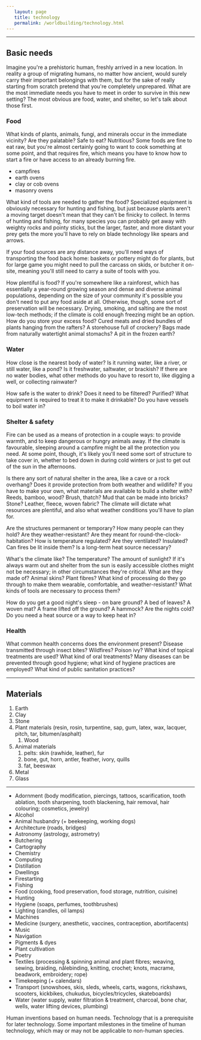 ```yaml
---
   layout: page
   title: technology
   permalink: /worldbuilding/technology.html
---
```


---

## Basic needs

Imagine you're a prehistoric human, freshly arrived in a new location. In reality a group of migrating humans, no matter how ancient, would surely carry their important belongings with them, but for the sake of really starting from scratch pretend that you're completely unprepared. What are the most immediate needs you have to meet in order to survive in this new setting? The most obvious are food, water, and shelter, so let's talk about those first.

### Food

What kinds of plants, animals, fungi, and minerals occur in the immediate vicinity? Are they palatable? Safe to eat? Nutritious? Some foods are fine to eat raw, but you're almost certainly going to want to cook something at some point, and that requires fire, which means you have to know how to start a fire or have access to an already burning fire.
- campfires
- earth ovens
- clay or cob ovens
- masonry ovens

What kind of tools are needed to gather the food? Specialized equipment is obviously necessary for hunting and fishing, but just because plants aren't a moving target doesn't mean that they can't be finicky to collect. In terms of hunting and fishing, for many species you can probably get away with weighty rocks and pointy sticks, but the larger, faster, and more distant your prey gets the more you'll have to rely on blade technology like spears and arrows.

If your food sources are any distance away, you'll need ways of transporting the food back home: baskets or pottery might do for plants, but for large game you might need to pull the carcass on skids, or butcher it on-site, meaning you'll still need to carry a suite of tools with you.

How plentiful is food? If you're somewhere like a rainforest, which has essentially a year-round growing season and dense and diverse animal populations, depending on the size of your community it's possible you don't need to put any food aside at all. Otherwise, though, some sort of preservation will be necessary. Drying, smoking, and salting are the most low-tech methods; if the climate is cold enough freezing might be an option. How do you store your excess food? Cured meats and dried bundles of plants hanging from the rafters? A storehouse full of crockery? Bags made from naturally watertight animal stomachs? A pit in the frozen earth?

### Water

How close is the nearest body of water? Is it running water, like a river, or still water, like a pond? Is it freshwater, saltwater, or brackish? If there are no water bodies, what other methods do you have to resort to, like digging a well, or collecting rainwater?

How safe is the water to drink? Does it need to be filtered? Purified? What equipment is required to treat it to make it drinkable? Do you have vessels to boil water in?

### Shelter & safety

Fire can be used as a means of protection in a couple ways: to provide warmth, and to keep dangerous or hungry animals away. If the climate is favourable, sleeping around a campfire might be all the protection you need. At some point, though, it's likely you'll need some sort of structure to take cover in, whether to bed down in during cold winters or just to get out of the sun in the afternoons.

Is there any sort of natural shelter in the area, like a cave or a rock overhang? Does it provide protection from both weather and wildlife? If you have to make your own, what materials are available to build a shelter with? Reeds, bamboo, wood? Brush, thatch? Mud that can be made into bricks? Stone? Leather, fleece, woven fabric? The climate will dictate what resources are plentiful, and also what weather conditions you'll have to plan for.

Are the structures permanent or temporary? How many people can they hold? Are they weather-resistant? Are they meant for round-the-clock-habitation? How is temperature regulated? Are they ventilated? Insulated? Can fires be lit inside them? Is a long-term heat source necessary?

What's the climate like? The temperature? The amount of sunlight? If it's always warm out and shelter from the sun is easily accessible clothes might not be necessary; in other circumstances they're critical. What are they made of? Animal skins? Plant fibres? What kind of processing do they go through to make them wearable, comfortable, and weather-resistant? What kinds of tools are necessary to process them?

How do you get a good night's sleep - on bare ground? A bed of leaves? A woven mat? A frame lifted off the ground? A hammock? Are the nights cold? Do you need a heat source or a way to keep heat in?

### Health

What common health concerns does the environment present? Disease transmitted through insect bites? Wildfires? Poison ivy? What kind of topical treatments are used? What kind of oral treatments? Many diseases can be prevented through good hygiene; what kind of hygiene practices are employed? What kind of public sanitation practices?

---

## Materials

1. Earth
2. Clay
3. Stone
4. Plant materials (resin, rosin, turpentine, sap, gum, latex, wax, lacquer, pitch, tar, bitumen/asphalt)
   1. Wood
5. Animal materials
   1. pelts: skin (rawhide, leather), fur
   2. bone, gut, horn, antler, feather, ivory, quills
   3. fat, beeswax
6. Metal
7. Glass

---

+ Adornment (body modification, piercings, tattoos, scarification, tooth ablation, tooth sharpening, tooth blackening, hair removal, hair colouring; cosmetics, jewelry)
+ Alcohol
+ Animal husbandry (+ beekeeping, working dogs)
+ Architecture (roads, bridges)
+ Astronomy (astrology, astrometry)
+ Butchering
+ Cartography
+ Chemistry
+ Computing
+ Distillation
+ Dwellings
+ Firestarting
+ Fishing
+ Food (cooking, food preservation, food storage, nutrition, cuisine)
+ Hunting
+ Hygiene (soaps, perfumes, toothbrushes)
+ Lighting (candles, oil lamps)
+ Machines
+ Medicine (surgery, anesthetic, vaccines, contraception, abortifacents)
+ Music
+ Navigation
+ Pigments & dyes
+ Plant cultivation
+ Poetry
+ Textiles (processing & spinning animal and plant fibres; weaving, sewing, braiding, nålebinding, knitting, crochet; knots, macrame, beadwork, embroidery; rope)
+ Timekeeping (+ calendars)
+ Transport (snowshoes, skis, sleds, wheels, carts, wagons, rickshaws, scooters, kickbikes, chukudus, bicycles/tricycles, skateboards)
+ Water (water supply, water filtration & treatment, charcoal, bone char, wells, water lifting devices, plumbing)

Human inventions based on human needs. Technology that is a prerequisite for later technology. Some important milestones in the timeline of human technology, which may or may not be applicable to non-human species.
